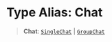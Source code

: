 # Type Alias: Chat

> **Chat**: [`SingleChat`](/api/api/model/chat/interfaces/SingleChat.md) \| [`GroupChat`](/api/api/model/chat/interfaces/GroupChat.md)

